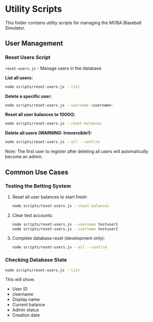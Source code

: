 # Utility Scripts

This folder contains utility scripts for managing the MOBA Blaseball Simulator.

## User Management

### Reset Users Script

`reset-users.js` - Manage users in the database

**List all users:**
```bash
node scripts/reset-users.js --list
```

**Delete a specific user:**
```bash
node scripts/reset-users.js --username <username>
```

**Reset all user balances to 1000⌬:**
```bash
node scripts/reset-users.js --reset-balances
```

**Delete all users (WARNING: Irreversible!):**
```bash
node scripts/reset-users.js --all --confirm
```

Note: The first user to register after deleting all users will automatically become an admin.

## Common Use Cases

### Testing the Betting System

1. Reset all user balances to start fresh:
   ```bash
   node scripts/reset-users.js --reset-balances
   ```

2. Clear test accounts:
   ```bash
   node scripts/reset-users.js --username testuser1
   node scripts/reset-users.js --username testuser2
   ```

3. Complete database reset (development only):
   ```bash
   node scripts/reset-users.js --all --confirm
   ```

### Checking Database State

```bash
node scripts/reset-users.js --list
```

This will show:
- User ID
- Username
- Display name
- Current balance
- Admin status
- Creation date
